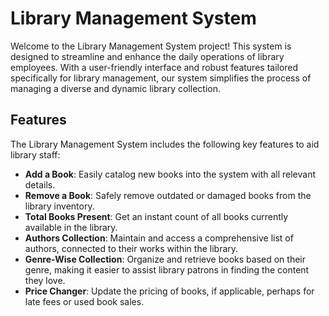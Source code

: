 # Library Management System

Welcome to the Library Management System project! This system is designed to streamline and enhance the daily operations of library employees. With a user-friendly interface and robust features tailored specifically for library management, our system simplifies the process of managing a diverse and dynamic library collection.

## Features

The Library Management System includes the following key features to aid library staff:

- **Add a Book**: Easily catalog new books into the system with all relevant details.
- **Remove a Book**: Safely remove outdated or damaged books from the library inventory.
- **Total Books Present**: Get an instant count of all books currently available in the library.
- **Authors Collection**: Maintain and access a comprehensive list of authors, connected to their works within the library.
- **Genre-Wise Collection**: Organize and retrieve books based on their genre, making it easier to assist library patrons in finding the content they love.
- **Price Changer**: Update the pricing of books, if applicable, perhaps for late fees or used book sales.

